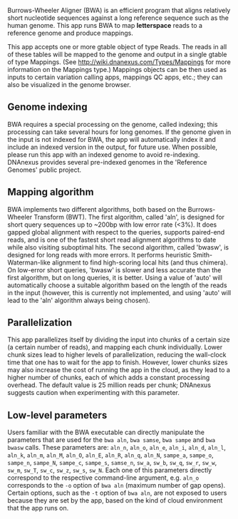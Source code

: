 Burrows-Wheeler Aligner (BWA) is an efficient program that aligns
relatively short nucleotide sequences against a long reference sequence
such as the human genome. This app runs BWA to map **letterspace** reads to
a reference genome and produce mappings.

This app accepts one or more gtable object of type Reads. The reads in all
of these tables will be mapped to the genome and output in a single gtable
of type Mappings. (See http://wiki.dnanexus.com/Types/Mappings for more
information on the Mappings type.) Mappings objects can be then used as
inputs to certain variation calling apps, mappings QC apps, etc.; they can
also be visualized in the genome browser.

## Genome indexing

BWA requires a special processing on the genome, called indexing; this
processing can take several hours for long genomes. If the genome given in
the input is not indexed for BWA, the app will automatically index it and
include an indexed version in the output, for future use. When possible,
please run this app with an indexed genome to avoid re-indexing. DNAnexus
provides several pre-indexed genomes in the 'Reference Genomes' public
project.

## Mapping algorithm

BWA implements two different algorithms, both based on the Burrows-Wheeler
Transform (BWT). The first algorithm, called 'aln', is designed for short
query sequences up to ~200bp with low error rate (<3%). It does gapped
global alignment with respect to the queries, supports paired-end reads,
and is one of the fastest short read alignment algorithms to date while
also visiting suboptimal hits. The second algorithm, called 'bwasw', is
designed for long reads with more errors. It performs heuristic
Smith-Waterman-like alignment to find high-scoring local hits (and thus
chimera). On low-error short queries, 'bwasw' is slower and less accurate
than the first algorithm, but on long queries, it is better. Using a value
of 'auto' will automatically choose a suitable algorithm based on the
length of the reads in the input (however, this is currently not
implemented, and using 'auto' will lead to the 'aln' algorithm always being
chosen).

## Parallelization

This app parallelizes itself by dividing the input into chunks of a certain
size (a certain number of reads), and mapping each chunk individually.
Lower chunk sizes lead to higher levels of parallelization, reducing the
wall-clock time that one has to wait for the app to finish. However, lower
chunks sizes may also increase the cost of running the app in the cloud, as
they lead to a higher number of chunks, each of which adds a constant
processing overhead. The default value is 25 million reads per chunk;
DNAnexus suggests caution when experimenting with this parameter.

## Low-level parameters

Users familiar with the BWA executable can directly manipulate the
parameters that are used for the `bwa aln`, `bwa samse`, `bwa sampe` and
`bwa bwasw` calls. These parameters are: `aln_n`, `aln_o`, `aln_e`,
`aln_i`, `aln_d`, `aln_l`, `aln_k`, `aln_m`, `aln_M`, `aln_O`, `aln_E`,
`aln_R`, `aln_q`, `aln_N`, `sampe_a`, `sampe_o`, `sampe_n`, `sampe_N`,
`sampe_c`, `sampe_s`, `samse_n`, `sw_a`, `sw_b`, `sw_q`, `sw_r`, `sw_w`,
`sw_m`, `sw_T`, `sw_c`, `sw_z`, `sw_s`, `sw_N`. Each one of this parameters
directly correspond to the respective command-line argument, e.g. `aln_o`
corresponds to the `-o` option of `bwa aln` (maximum number of gap opens).
Certain options, such as the `-t` option of `bwa aln`, are not exposed to
users because they are set by the app, based on the kind of cloud
environment that the app runs on.
